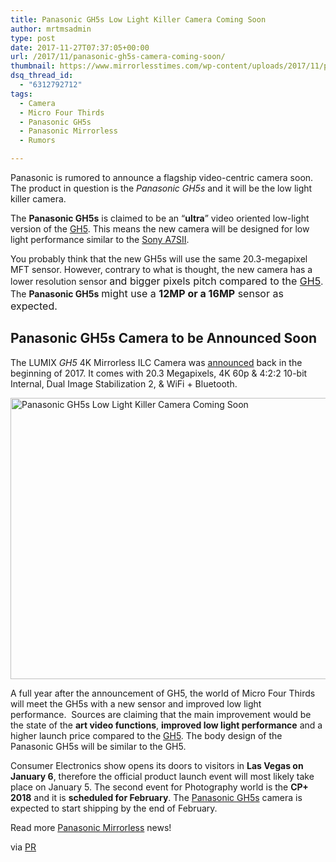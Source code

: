 ```yaml
---
title: Panasonic GH5s Low Light Killer Camera Coming Soon
author: mrtmsadmin
type: post
date: 2017-11-27T07:37:05+00:00
url: /2017/11/panasonic-gh5s-camera-coming-soon/
thumbnail: https://www.mirrorlesstimes.com/wp-content/uploads/2017/11/panasonic-gh5s-camera-coming-soon.jpeg
dsq_thread_id:
  - "6312792712"
tags:
  - Camera
  - Micro Four Thirds
  - Panasonic GH5s
  - Panasonic Mirrorless
  - Rumors

---
```

Panasonic is rumored to announce a flagship video-centric camera soon. The product in question is the _Panasonic GH5s_ and it will be the low light killer camera.

The **Panasonic GH5s** is claimed to be an “**ultra**” video oriented low-light version of the [GH5][1]. This means the new camera will be designed for low light performance similar to the <a href="http://amzn.to/2A7WgWY" target="_blank" rel="nofollow noopener">Sony A7SII</a>.

You probably think that the new GH5s will use the same 20.3-megapixel MFT sensor. However, contrary to what is thought, the new camera has a lower resolution sensor <span style="font-family: -apple-system, BlinkMacSystemFont, 'Segoe UI', Roboto, 'Helvetica Neue', Arial, sans-serif; font-size: 1rem;">and bigger pixels pitch compared to the </span><a style="background-color: #ffffff; font-family: -apple-system, BlinkMacSystemFont, 'Segoe UI', Roboto, 'Helvetica Neue', Arial, sans-serif; font-size: 1rem;" href="https://aax-us-east.amazon-adsystem.com/x/c/QgMJ79ylfyGmQC-u39r1M7kAAAFf_DpyIQEAAAFKAek0s-M/https://assoc-redirect.amazon.com/g/r/http://www.amazon.com/PANASONIC-Mirrorless-Camera-Megapixels-DC-GH5KBODY/dp/B01MZ3LQQ5/ref=as_at/?imprToken=r32-frxMR0naF8yXBm6KIg&slotNum=0&s=photo&ie=UTF8&qid=1511689686&sr=1-3&keywords=panasonic+gh5&linkCode=sl1&tag=daicamnew-20&linkId=cb77e75ed11296528ae8f3bcab5609e3" target="_blank" rel="noopener">GH5</a>. The **Panasonic GH5s** <span style="font-family: -apple-system, BlinkMacSystemFont, 'Segoe UI', Roboto, 'Helvetica Neue', Arial, sans-serif; font-size: 1rem;">might use a <strong>12MP or a 16MP</strong> sensor as expected. </span><!--more-->

## Panasonic GH5s Camera to be Announced Soon

The LUMIX _GH5_ 4K Mirrorless ILC Camera was [announced][2] back in the beginning of 2017. It comes with 20.3 Megapixels, 4K 60p & 4:2:<wbr />2 10-bit Internal, Dual Image Stabilization 2, & WiFi + Bluetooth.

[<img class="aligncenter wp-image-1463 size-full" title="Panasonic GH5s Low Light Killer Camera Coming Soon" src="https://i1.wp.com/www.mirrorlesstimes.com/wp-content/uploads/2017/11/panasonic-gh5s-camera-coming-soon.jpeg?resize=600%2C450&#038;ssl=1" alt="Panasonic GH5s Low Light Killer Camera Coming Soon" width="600" height="450" srcset="https://i1.wp.com/www.mirrorlesstimes.com/wp-content/uploads/2017/11/panasonic-gh5s-camera-coming-soon.jpeg?w=1000&ssl=1 1000w, https://i1.wp.com/www.mirrorlesstimes.com/wp-content/uploads/2017/11/panasonic-gh5s-camera-coming-soon.jpeg?resize=400%2C300&ssl=1 400w, https://i1.wp.com/www.mirrorlesstimes.com/wp-content/uploads/2017/11/panasonic-gh5s-camera-coming-soon.jpeg?resize=768%2C576&ssl=1 768w, https://i1.wp.com/www.mirrorlesstimes.com/wp-content/uploads/2017/11/panasonic-gh5s-camera-coming-soon.jpeg?resize=970%2C728&ssl=1 970w" sizes="(max-width: 600px) 100vw, 600px" data-recalc-dims="1" />][3]

A full year after the announcement of GH5, the world of Micro Four Thirds will meet the GH5s with a new sensor and improved low light performance.  Sources are claiming that the main improvement would be the state of the **art video functions**, **improved low light performance** and a higher launch price compared to the <a href="https://aax-us-east.amazon-adsystem.com/x/c/QgMJ79ylfyGmQC-u39r1M7kAAAFf_DpyIQEAAAFKAek0s-M/https://assoc-redirect.amazon.com/g/r/http://www.amazon.com/PANASONIC-Mirrorless-Camera-Megapixels-DC-GH5KBODY/dp/B01MZ3LQQ5/ref=as_at/?imprToken=r32-frxMR0naF8yXBm6KIg&slotNum=0&s=photo&ie=UTF8&qid=1511689686&sr=1-3&keywords=panasonic+gh5&linkCode=sl1&tag=daicamnew-20&linkId=cb77e75ed11296528ae8f3bcab5609e3" target="_blank" rel="nofollow noopener">GH5</a>. The body design of the Panasonic GH5s will be similar to the GH5.

Consumer Electronics show opens its doors to visitors in **Las Vegas on January 6**, therefore the official product launch event will most likely take place on January 5. The second event for Photography world is the **CP+ 2018** and it is **scheduled for February**. The <a href="https://www.mirrorlesstimes.com/tags/panasonic-gh5s/" target="_blank" rel="noopener">Panasonic GH5s</a> camera is expected to start shipping by the end of February.

Read more <a href="https://www.mirrorlesstimes.com/tags/panasonic-mirrorless" target="_blank" rel="noopener">Panasonic Mirrorless</a> news!

via <a href="https://photorumors.com/2017/11/26/more-on-the-rumored-panasonic-gh5s-camera-for-low-light-performance/" target="_blank" rel="nofollow noopener">PR</a>

 [1]: https://aax-us-east.amazon-adsystem.com/x/c/QgMJ79ylfyGmQC-u39r1M7kAAAFf_DpyIQEAAAFKAek0s-M/https://assoc-redirect.amazon.com/g/r/http://www.amazon.com/PANASONIC-Mirrorless-Camera-Megapixels-DC-GH5KBODY/dp/B01MZ3LQQ5/ref=as_at/?imprToken=r32-frxMR0naF8yXBm6KIg&slotNum=0&s=photo&ie=UTF8&qid=1511689686&sr=1-3&keywords=panasonic+gh5&linkCode=sl1&tag=daicamnew-20&linkId=cb77e75ed11296528ae8f3bcab5609e3
 [2]: https://www.mirrorlesstimes.com/2017/01/panasonic-gh5/
 [3]: https://i1.wp.com/www.mirrorlesstimes.com/wp-content/uploads/2017/11/panasonic-gh5s-camera-coming-soon.jpeg?ssl=1